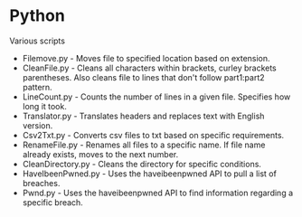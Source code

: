 # Python
Various scripts

* Filemove.py - Moves file to specified location based on extension.
* CleanFile.py - Cleans all characters within brackets, curley brackets parentheses. Also cleans file to lines that don't follow part1:part2 pattern.
* LineCount.py - Counts the number of lines in a given file. Specifies how long it took.
* Translator.py - Translates headers and replaces text with English version. 
* Csv2Txt.py - Converts csv files to txt based on specific requirements.
* RenameFile.py - Renames all files to a specific name. If file name already exists, moves to the next number. 
* CleanDirectory.py - Cleans the directory for specific conditions.
* HaveIbeenPwned.py - Uses the haveibeenpwned API to pull a list of breaches.
* Pwnd.py - Uses the haveibeenpwned API to find information regarding a specific breach.